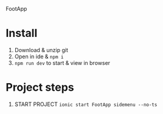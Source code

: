 FootApp

# Install

1. Download & unzip git
2. Open in ide & `npm i`
3. `npm run dev` to start & view in browser

# Project steps

1. START PROJECT `ionic start FootApp sidemenu --no-ts`
